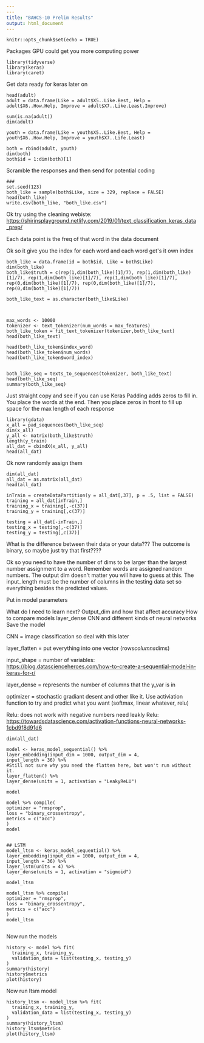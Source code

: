 ```yaml
---
---
title: "BAHCS-10 Prelim Results"
output: html_document
---
```


```{r setup, include=FALSE}
knitr::opts_chunk$set(echo = TRUE)
```
Packages
GPU could get you more computing power
```{r}
library(tidyverse)
library(keras)
library(caret)
```

Get data ready for keras later on
```{r}
head(adult)
adult = data.frame(Like = adult$X5..Like.Best, Help = adult$X6..How.Help, Improve = adult$X7..Like.Least.Improve)

sum(is.na(adult))
dim(adult)

youth = data.frame(Like = youth$X5..Like.Best, Help = youth$X6..How.Help, Improve = youth$X7..Life.Least)

both = rbind(adult, youth)
dim(both)
both$id = 1:dim(both)[1]

```
Scramble the responses and then send for potential coding
```{r}
### 
set.seed(123)
both_like = sample(both$Like, size = 329, replace = FALSE)
head(both_like)
write.csv(both_like, "both_like.csv")

```


Ok try using the cleaning webiste: https://shirinsplayground.netlify.com/2019/01/text_classification_keras_data_prep/

Each data point is the freq of that word in the data document

Ok so it give you the index for each word and each word get's it own index
```{r}
both_like = data.frame(id = both$id, Like = both$Like)
dim(both_like)
both_like$truth = c(rep(1,dim(both_like)[1]/7), rep(1,dim(both_like)[1]/7), rep(1,dim(both_like)[1]/7), rep(1,dim(both_like)[1]/7), rep(0,dim(both_like)[1]/7), rep(0,dim(both_like)[1]/7), rep(0,dim(both_like)[1]/7))

both_like_text = as.character(both_like$Like)



max_words <- 10000
tokenizer <- text_tokenizer(num_words = max_features)
both_like_token = fit_text_tokenizer(tokenizer,both_like_text)
head(both_like_text)

head(both_like_token$index_word)
head(both_like_token$num_words)
head(both_like_token$word_index)


both_like_seq = texts_to_sequences(tokenizer, both_like_text)
head(both_like_seq)
summary(both_like_seq)
```
Just straight copy and see if you can use Keras
Padding adds zeros to fill in.  
You place the words at the end.  Then you place zeros in front to fill up space for the max length of each response
```{r}
library(gdata)
x_all = pad_sequences(both_like_seq)
dim(x_all)
y_all <- matrix(both_like$truth)
length(y_train)
all_dat = cbindX(x_all, y_all)
head(all_dat)

```
Ok now randomly assign them
```{r}
dim(all_dat)
all_dat = as.matrix(all_dat)
head(all_dat)

inTrain = createDataPartition(y = all_dat[,37], p = .5, list = FALSE)
training = all_dat[inTrain,]
training_x = training[,-c(37)]
training_y = training[,c(37)]

testing = all_dat[-inTrain,] 
testing_x = testing[,-c(37)]
testing_y = testing[,c(37)]
```

What is the difference between their data or your data???  The outcome is binary, so maybe just try that first????

Ok so you need to have the number of dims to be larger than the largest number assignment to a word.  Remember words are assigned random numbers.  The output dim doesn't matter you will have to guess at this.  The input_length must be the number of columns in the testing data set so everything besides the predicted values.


Put in model parameters

What do I need to learn next?
Output_dim and how that affect accuracy
How to compare models
layer_dense
CNN and different kinds of neural networks
Save the model

CNN = image classification so deal with this later

layer_flatten = put everything into one vector (rows*columns*dims)

input_shape = number of variables: https://blog.datascienceheroes.com/how-to-create-a-sequential-model-in-keras-for-r/

layer_dense = represents the number of columns that the y_var is in

optimizer = stochastic gradiant desent and other like it.  Use activiation function to try and predict what you want (softmax, linear whatever, relu)

Relu: does not work with negative numbers need leakly Relu: https://towardsdatascience.com/activation-functions-neural-networks-1cbd9f8d91d6

```{r}
dim(all_dat)

model <- keras_model_sequential() %>%
layer_embedding(input_dim = 1000, output_dim = 4,
input_length = 36) %>%
#Still not sure why you need the flatten here, but won't run without it.
layer_flatten() %>%
layer_dense(units = 1, activation = "LeakyReLU")

model

model %>% compile(
optimizer = "rmsprop",
loss = "binary_crossentropy",
metrics = c("acc")
)
model


## LSTM
model_ltsm <- keras_model_sequential() %>%
layer_embedding(input_dim = 1000, output_dim = 4,
input_length = 36) %>%
layer_lstm(units = 4) %>%  
layer_dense(units = 1, activation = "sigmoid")

model_ltsm

model_ltsm %>% compile(
optimizer = "rmsprop",
loss = "binary_crossentropy",
metrics = c("acc")
)
model_ltsm


```
Now run the models
```{r}
history <- model %>% fit(
  training_x, training_y,
  validation_data = list(testing_x, testing_y)
)
summary(history)
history$metrics
plot(history)
```
Now run ltsm model
```{r}
history_ltsm <- model_ltsm %>% fit(
  training_x, training_y,
  validation_data = list(testing_x, testing_y)
)
summary(history_ltsm)
history_ltsm$metrics
plot(history_ltsm)
```



